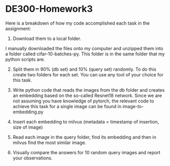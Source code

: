 # DE300-Homework3
Here is a breakdown of how my code accomplished each task in the assignment:

1. Download them to a local folder.

I manually downloaded the files onto my computer and unzipped them into a folder called cifar-10-batches-py. This folder is in the same folder that my python scripts are.

2. Split them in 90% (db set) and 10% (query set) randomly. To do this create two folders
for each set. You can use any tool of your choice for this task.




3. Write python code that reads the images from the db folder and creates an embedding
based on the so-called Resnet18 network. Since we are not assuming you have
knowledge of pytorch, the relevant code to achieve this task for a single image can be
found in image-to-embedding.py


4. Insert each embedding to milvus (metadata = timestamp of insertion, size of image)


5. Read each image in the query folder, find its embedding and then in milvus find the
most similar image.


6. Visually compare the answers for 10 random query images and report your
observations.
